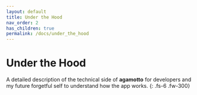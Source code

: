 ```yaml
---
layout: default
title: Under the Hood
nav_order: 2
has_children: true
permalink: /docs/under_the_hood
---
```


# Under the Hood
A detailed description of the technical side of **agamotto** for developers and my future forgetful self to understand how the app works.
{: .fs-6 .fw-300}